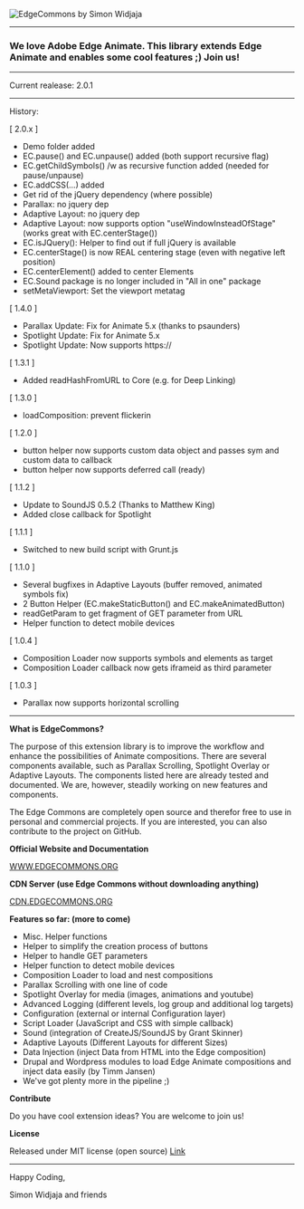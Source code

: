 ![EdgeCommons by Simon Widjaja](http://temp.trendspurt.com/github_live/ec_github_announce.jpg)
***

### We love Adobe Edge Animate. This library extends Edge Animate and enables some cool features ;) Join us!

***

Current realease: 2.0.1

***

History:

[ 2.0.x ]
+ Demo folder added
+ EC.pause() and EC.unpause() added (both support recursive flag)
+ EC.getChildSymbols() /w as recursive function added (needed for pause/unpause)
+ EC.addCSS(...) added
+ Get rid of the jQuery dependency (where possible) 
+ Parallax: no jquery dep
+ Adaptive Layout: no jquery dep
+ Adaptive Layout: now supports option "useWindowInsteadOfStage" (works great with EC.centerStage())
+ EC.isJQuery(): Helper to find out if full jQuery is available 
+ EC.centerStage() is now REAL centering stage (even with negative left position) 
+ EC.centerElement() added to center Elements
+ EC.Sound package is no longer included in "All in one" package
+ setMetaViewport: Set the viewport metatag

[ 1.4.0 ]
+ Parallax Update: Fix for Animate 5.x (thanks to psaunders)
+ Spotlight Update: Fix for Animate 5.x
+ Spotlight Update: Now supports https://

[ 1.3.1 ]
+ Added readHashFromURL to Core (e.g. for Deep Linking)

[ 1.3.0 ]
+ loadComposition: prevent flickerin

[ 1.2.0 ]
+ button helper now supports custom data object and passes sym and custom data to callback
+ button helper now supports deferred call (ready)

[ 1.1.2 ]
+ Update to SoundJS 0.5.2 (Thanks to Matthew King)
+ Added close callback for Spotlight

[ 1.1.1 ]
+ Switched to new build script with Grunt.js

[ 1.1.0 ]
+ Several bugfixes in Adaptive Layouts (buffer removed, animated symbols fix)
+ 2 Button Helper (EC.makeStaticButton() and EC.makeAnimatedButton)
+ readGetParam to get fragment of GET parameter from URL
+ Helper function to detect mobile devices

[ 1.0.4 ]
+ Composition Loader now supports symbols and elements as target
+ Composition Loader callback now gets iframeid as third parameter

[ 1.0.3 ]
+ Parallax now supports horizontal scrolling

***

**What is EdgeCommons?**

The purpose of this extension library is to improve the workflow and enhance the possibilities of Animate compositions. There are several components available, such as Parallax Scrolling, Spotlight Overlay or Adaptive Layouts. The components listed here are already tested and documented. We are, however, steadily working on new features and components.

The Edge Commons are completely open source and therefor free to use in personal and commercial projects. If you are interested, you can also contribute to the project on GitHub.

**Official Website and Documentation**

 [WWW.EDGECOMMONS.ORG](http://www.edgecommons.org)
 
**CDN Server (use Edge Commons without downloading anything)**

 [CDN.EDGECOMMONS.ORG](http://cdn.edgecommons.org)

**Features so far: (more to come)**

- Misc. Helper functions
- Helper to simplify the creation process of buttons
- Helper to handle GET parameters
- Helper function to detect mobile devices
- Composition Loader to load and nest compositions
- Parallax Scrolling with one line of code
- Spotlight Overlay for media (images, animations and youtube)
- Advanced Logging (different levels, log group and additional log targets)
- Configuration (external or internal Configuration layer)
- Script Loader (JavaScript and CSS with simple callback)
- Sound (integration of CreateJS/SoundJS by Grant Skinner)
- Adaptive Layouts (Different Layouts for different Sizes)
- Data Injection (inject Data from HTML into the Edge composition)
- Drupal and Wordpress modules to load Edge Animate compositions and inject data easily (by Timm Jansen)
- We've got plenty more in the pipeline ;) 

**Contribute**

Do you have cool extension ideas? You are welcome to join us!

**License**

Released under MIT license (open source)
[Link](http://www.opensource.org/licenses/mit-license.html)

***

Happy Coding,

Simon Widjaja and friends